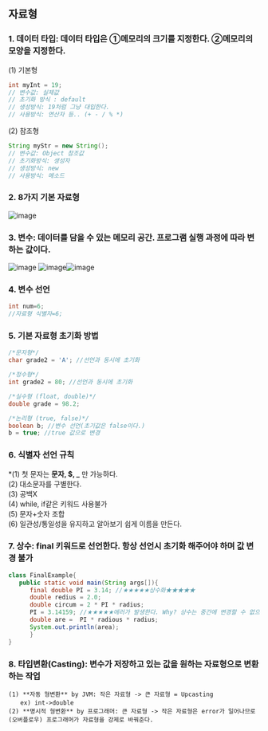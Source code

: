 ## 자료형

### 1. 데이터 타입: 데이터 타입은 ①메모리의 크기를 지정한다. ②메모리의 모양을 지정한다.  
   (1) 기본형
   ```java
   int myInt = 19;
   // 변수값: 실제값
   // 초기화 방식 : default
   // 생성방식: 19처럼 그냥 대입한다.
   // 사용방식: 연산자 등.. (+ - / % *)
   ```
   (2) 참조형
   ```java
   String myStr = new String();
   // 변수값: Object 참조값
   // 초기화방식: 생성자
   // 생성방식: new
   // 사용방식: 메소드
   ```

### 2. 8가지 기본 자료형  
   ![image](https://user-images.githubusercontent.com/63652571/163706544-15ef5eb2-d551-4d82-b152-b0b132fbc353.png)
   
### 3. 변수: 데이터를 담을 수 있는 메모리 공간. 프로그램 실행 과정에 따라 변하는 값이다. 
   ![image](https://user-images.githubusercontent.com/63652571/163706689-f8ddc970-0455-4218-a380-bcd869d2ff1a.png)
   ![image](https://user-images.githubusercontent.com/63652571/163706743-b1aa803c-e050-409c-a0a7-0cf70eba87af.png)![image](https://user-images.githubusercontent.com/63652571/163706756-701f2bf9-0a3e-4c02-89ed-28a6bf20c20f.png)

### 4. 변수 선언
   ```java
   int num=6;
   //자료형 식별자=6;
   ```
   
### 5. 기본 자료형 초기화 방법
  ```java
  /*문자형*/
  char grade2 = 'A'; //선언과 동시에 초기화
  ```
  ```java
  /*정수형*/
  int grade2 = 80; //선언과 동시에 초기화
  ```
  ```java
  /*실수형 (float, double)*/
  double grade = 98.2;
  ```
  ```java
  /*논리형 (true, false)*/
  boolean b; //변수 선언(초기값은 false이다.)
  b = true; //true 값으로 변경
  ```

### 6. 식별자 선언 규칙  
  *(1) 첫 문자는 **문자, $, _** 만 가능하다.  
  (2) 대소문자를 구별한다.  
  (3) 공백X   
  (4) while, if같은 키워드 사용불가    
  (5) 문자+숫자 조합  
  (6) 일관성/통일성을 유지하고 알아보기 쉽게 이름을 만든다.  

### 7. 상수: **final** 키워드로 선언한다. 항상 선언시 초기화 해주어야 하며 값 변경 불가
   ```java
   class FinalExample{
      public static void main(String args[]){
         final double PI = 3.14; //★★★★★상수화★★★★★
         double redius = 2.0;
         double circum = 2 * PI * radius;
         PI = 3.14159; //★★★★★에러가 발생한다. Why? 상수는 중간에 변경할 수 없으므로 ★★★★★
         double are =  PI * radious * radius;
         System.out.println(area);
         }
   }
   ```
   
### 8. 타입변환(Casting): 변수가 저장하고 있는 값을 원하는 자료형으로 변환하는 작업    
    (1) **자동 형변환** by JVM: 작은 자료형 -> 큰 자료형 = Upcasting  
    　　ex) int->double   
    (2) **명시적 형변환** by 프로그래머: 큰 자료형 -> 작은 자료형은 error가 일어나므로(오버플로우) 프로그래머가 자료형을 강제로 바꿔준다.  

